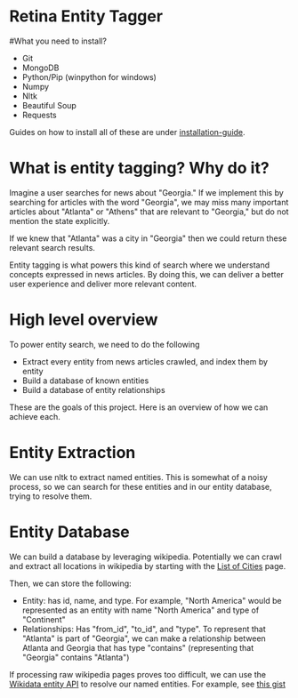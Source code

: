 Retina Entity Tagger
====================

#What you need to install?
- Git
- MongoDB
- Python/Pip (winpython for windows)
- Numpy
- Nltk
- Beautiful Soup
- Requests

Guides on how to install all of these are under [installation-guide](https://github.com/gt-big-data/installation-guide).

# What is entity tagging? Why do it?
Imagine a user searches for news about "Georgia." If we implement this by searching for articles with 
the word "Georgia", we may miss many important articles about "Atlanta" or "Athens" that are relevant to
"Georgia," but do not mention the state explicitly.

If we knew that "Atlanta" was a city in "Georgia" then we could return these relevant search results.

Entity tagging is what powers this kind of search where we understand concepts expressed in news articles.
By doing this, we can deliver a better user experience and deliver more relevant content.

# High level overview
To power entity search, we need to do the following
- Extract every entity from news articles crawled, and index them by entity
- Build a database of known entities
- Build a database of entity relationships

These are the goals of this project. Here is an overview of how we can achieve each.

# Entity Extraction
We can use nltk to extract named entities. This is somewhat of a noisy process, so we can search for these entities and
in our entity database, trying to resolve them.

# Entity Database
We can build a database by leveraging wikipedia. Potentially we can crawl and extract all locations in wikipedia by
starting with the [List of Cities](https://en.wikipedia.org/wiki/Lists_of_cities) page.

Then, we can store the following:
- Entity: has id, name, and type. For example, "North America" would be represented as an entity with name "North America" 
and type of "Continent"
- Relationships: Has "from_id", "to_id", and "type". To represent that "Atlanta" is part of "Georgia", we can make
a relationship between Atlanta and Georgia that has type "contains" (representing that "Georgia" contains "Atlanta")

If processing raw wikipedia pages proves too difficult, we can use the [Wikidata entity API](https://www.wikidata.org/w/api.php?action=help&modules=wbgetentities) to resolve our named entities.
For example, see [this gist](https://gist.github.com/edsu/4681747)
